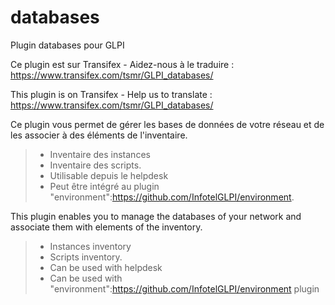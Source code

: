 # databases
Plugin databases pour GLPI

Ce plugin est sur Transifex - Aidez-nous à le traduire :
https://www.transifex.com/tsmr/GLPI_databases/

This plugin is on Transifex - Help us to translate :
https://www.transifex.com/tsmr/GLPI_databases/

Ce plugin vous permet de gérer les bases de données de votre réseau et de les associer à des éléments de l'inventaire.
> * Inventaire des instances
> * Inventaire des scripts.
> * Utilisable depuis le helpdesk
> * Peut être intégré au plugin "environment":https://github.com/InfotelGLPI/environment.

This plugin enables you to manage the databases of your network and associate them with elements of the inventory.
> * Instances inventory
> * Scripts inventory.
> * Can be used with helpdesk
> * Can be used with "environment":https://github.com/InfotelGLPI/environment plugin
